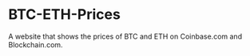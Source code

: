 # BTC-ETH-Prices
A website that shows the prices of BTC and ETH on Coinbase.com and Blockchain.com.
